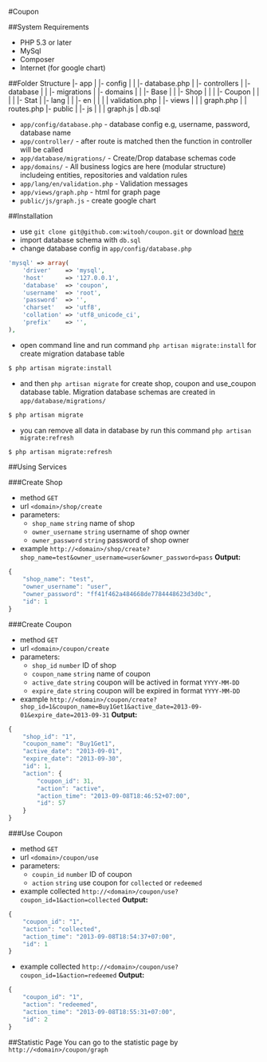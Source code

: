 #Coupon


##System Requirements
- PHP 5.3 or later
- MySql
- Composer
- Internet (for google chart)

##Folder Structure
    |- app
    |  |- config
    |  |  |- database.php
    |  |- controllers
    |  |- database
    |  |  |- migrations
    |  |- domains
    |  |  |- Base
    |  |  |- Shop
    |  |  |  |- Coupon
    |  |  |  |  |- Stat
    |  |- lang
    |  |  |- en
    |  |  |  | validation.php
    |  |- views
    |  |  | graph.php
    |  | routes.php
    |- public
    |  |- js
    |  |  | graph.js
    | db.sql
    
- `app/config/database.php` - database config e.g, username, password, database name
- `app/controller/` - after route is matched then the function in controller will be called
- `app/database/migrations/` - Create/Drop database schemas code
- `app/domains/` - All business logics are here (modular structure) includeing entities, repositories and valdation rules
- `app/lang/en/validation.php` - Validation messages
- `app/views/graph.php` - html for graph page
- `public/js/graph.js` - create google chart

##Installation
- use `git clone git@github.com:witooh/coupon.git` or download [here](https://github.com/witooh/coupon/archive/master.zip)
- import database schema with `db.sql`
- change database config in `app/config/database.php`
```php
'mysql' => array(
    'driver'    => 'mysql',
    'host'      => '127.0.0.1',
    'database'  => 'coupon',
    'username'  => 'root',
    'password'  => '',
    'charset'   => 'utf8',
    'collation' => 'utf8_unicode_ci',
    'prefix'    => '',
),
```
- open command line and run command `php artisan migrate:install` for create migration database table
```sh
$ php artisan migrate:install
```
- and then `php artisan migrate` for create shop, coupon and use_coupon database table. Migration database schemas are created in `app/database/migrations/`
```sh
$ php artisan migrate
```
- you can remove all data in database by run this command `php artisan migrate:refresh`
```sh
$ php artisan migrate:refresh
```

##Using Services

###Create Shop
- method `GET`
- url `<domain>/shop/create`
- parameters:
    - `shop_name` `string` name of shop
    - `owner_username` `string` username of shop owner
    - `owner_password` `string` password of shop owner
- example `http://<domain>/shop/create?shop_name=test&owner_username=user&owner_password=pass`
**Output:**
```js
{
    "shop_name": "test",
    "owner_username": "user",
    "owner_password": "ff41f462a484668de7784448623d3d0c",
    "id": 1
}
```

###Create Coupon
- method `GET`
- url `<domain>/coupon/create`
- parameters:
    - `shop_id` `number` ID of shop
    - `coupon_name` `string` name of coupon
    - `active_date` `string` coupon will be actived in format `YYYY-MM-DD`
    - `expire_date` `string` coupon will be expired in format `YYYY-MM-DD`
- example `http://<domain>/coupon/create?shop_id=1&coupon_name=Buy1Get1&active_date=2013-09-01&expire_date=2013-09-31`
**Output:**
```js
{
    "shop_id": "1",
    "coupon_name": "Buy1Get1",
    "active_date": "2013-09-01",
    "expire_date": "2013-09-30",
    "id": 1,
    "action": {
        "coupon_id": 31,
        "action": "active",
        "action_time": "2013-09-08T18:46:52+07:00",
        "id": 57
    }
}
```

###Use Coupon
- method `GET`
- url `<domain>/coupon/use`
- parameters:
    - `coupin_id` `number` ID of coupon
    - `action` `string` use coupon for `collected` or `redeemed`
- example collected `http://<domain>/coupon/use?coupon_id=1&action=collected`
**Output:**
```js
{
    "coupon_id": "1",
    "action": "collected",
    "action_time": "2013-09-08T18:54:37+07:00",
    "id": 1
}
```
- example collected `http://<domain>/coupon/use?coupon_id=1&action=redeemed`
**Output:**
```js
{
    "coupon_id": "1",
    "action": "redeemed",
    "action_time": "2013-09-08T18:55:31+07:00",
    "id": 2
}
```

##Statistic Page
You can go to the statistic page by `http://<domain>/coupon/graph`